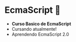 # **EcmaScript** :book:
- **Curso Basico de EcmaScript** 
- Cursando atualmente!
- Aprendendo EcmaScript 2.0

